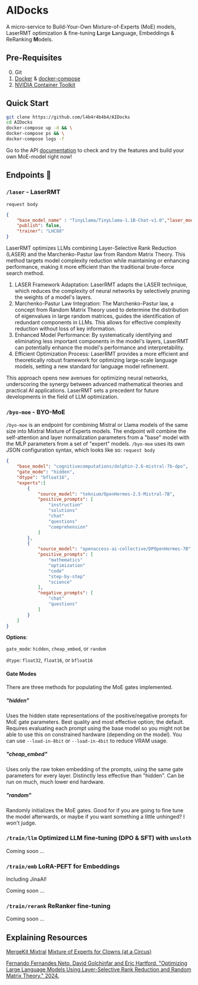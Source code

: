 # AIDocks

A micro-service to Build-Your-Own Mixture-of-Experts (MoE) models, LaserRMT optimization & fine-tuning **L**arge **L**anguage, Embeddings & ReRanking **M**odels.

## Pre-Requisites
0. Git
1. [Docker](https://docs.docker.com/get-docker/) & [docker-compose](https://docs.docker.com/compose/install/linux/)
2. [NVIDIA Container Toolkit](https://docs.nvidia.com/datacenter/cloud-native/container-toolkit/latest/install-guide.html)

## Quick Start

```bash
git clone https://github.com/l4b4r4b4b4/AIDocks
cd AIDocks
docker-compose up -d && \
docker-compose ps && \
docker-compose logs -f
```

Go to the API [documentation](http://localhost:8723/docs) to check and try the features and build your own MoE-model right now!

## Endpoints 🚀
### `/laser` - LaserRMT 
`request body`
```json
{
    "base_model_name" : "TinyLlama/TinyLlama-1.1B-Chat-v1.0","laser_model_name": "TinyLaser",
    "publish": false,
    "trainer": "LHC88"
}
```
LaserRMT optimizes LLMs combining Layer-Selective Rank Reduction (LASER) and the Marchenko-Pastur law from Random Matrix Theory. This method targets model complexity reduction while maintaining or enhancing performance, making it more efficient than the traditional brute-force search method.

1. LASER Framework Adaptation: LaserRMT adapts the LASER technique, which reduces the complexity of neural networks by selectively pruning the weights of a model's layers.
2. Marchenko-Pastur Law Integration: The Marchenko-Pastur law, a concept from Random Matrix Theory used to determine the distribution of eigenvalues in large random matrices, guides the identification of redundant components in LLMs. This allows for effective complexity reduction without loss of key information.
3. Enhanced Model Performance: By systematically identifying and eliminating less important components in the model's layers, LaserRMT can potentially enhance the model's performance and interpretability.
4. Efficient Optimization Process: LaserRMT provides a more efficient and theoretically robust framework for optimizing large-scale language models, setting a new standard for language model refinement.

This approach opens new avenues for optimizing neural networks, underscoring the synergy between advanced mathematical theories and practical AI applications. LaserRMT sets a precedent for future developments in the field of LLM optimization.

### `/byo-moe` - BYO-MoE

`/byo-moe` is an endpoint for combining Mistral or Llama models of the same size into Mixtral Mixture of Experts models. The endpoint will combine the self-attention and layer normalization parameters from a "base" model with the MLP parameters from a set of "expert" models. `/byo-moe` uses its own JSON configuration syntax, which looks like so:
`request body`
```json
{
    "base_model": "cognitivecomputations/dolphin-2.6-mistral-7b-dpo",
    "gate_mode": "hidden",
    "dtype": "bfloat16",
    "experts":[
        {
            "source_model": "teknium/OpenHermes-2.5-Mistral-7B",
            "positive_prompts": [
                "instruction"
                "solutions"
                "chat"
                "questions"
                "comprehension"
            ]
        },   
        {
            "source_model": "openaccess-ai-collective/DPOpenHermes-7B",
            "positive_prompts": [
                "mathematics"
                "optimization"
                "code"
                "step-by-step"
                "science"
            ],
            "negative_prompts": [
                "chat"
                "questions"
            ]
        }
    ]
}
```
**Options**:

`gate_mode`: `hidden`, `cheap_embed`, or `random`

`dtype`: `float32`, `float16`, or `bfloat16`

#### Gate Modes

There are three methods for populating the MoE gates implemented.

##### "hidden"

Uses the hidden state representations of the positive/negative prompts for MoE gate parameters. Best quality and most effective option; the default. Requires evaluating each prompt using the base model so you might not be able to use this on constrained hardware (depending on the model). You can use `--load-in-8bit` or `--load-in-4bit` to reduce VRAM usage.

##### "cheap_embed"

Uses only the raw token embedding of the prompts, using the same gate parameters for every layer. Distinctly less effective than "hidden". Can be run on much, much lower end hardware.

##### "random"

Randomly initializes the MoE gates. Good for if you are going to fine tune the model afterwards, or maybe if you want something a little unhinged? I won't judge.

### `/train/llm` Optimized LLM fine-tuning (DPO & SFT) with `unsloth`
Coming soon ...

### `/train/emb` LoRA-PEFT for Embeddings
Including JinaAI!

Coming soon ...

### `/train/rerank` ReRanker fine-tuning
Coming soon ...

## Explaining Resources
[MergeKit Mixtral](https://github.com/cg123/mergekit/tree/mixtral)
[Mixture of Experts for Clowns (at a Circus)](https://goddard.blog/posts/clown-moe/#fn-mlp)

[Fernando Fernandes Neto, David Golchinfar and Eric Hartford. "Optimizing Large Language Models Using Layer-Selective Rank Reduction and Random Matrix Theory." 2024.](https://github.com/cognitivecomputations/laserRMT)